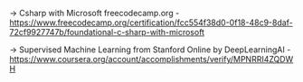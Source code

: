 -> Csharp with Microsoft freecodecamp.org -  https://www.freecodecamp.org/certification/fcc554f38d0-0f18-48c9-8daf-72cf9927747b/foundational-c-sharp-with-microsoft

-> Supervised Machine Learning from Stanford Online by DeepLearningAI - https://www.coursera.org/account/accomplishments/verify/MPNRRI4ZQDWH
